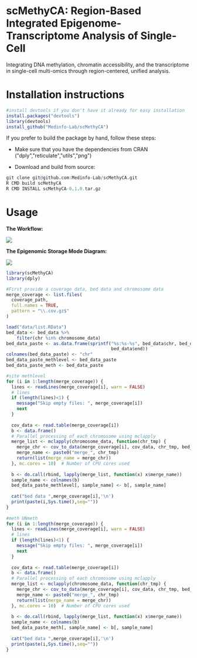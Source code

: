 # scMethyCA: Region-Based Integrated Epigenome-Transcriptome Analysis of Single-Cell

Integrating DNA methylation, chromatin accessibility, and the transcriptome in single-cell multi-omics through region-centered, unified analysis.

# Installation instructions

```R
#install devtools if you don't have it already for easy installation
install.packages("devtools")
library(devtools)
install_github("Medinfo-Lab/scMethyCA")
```

If you prefer to build the package by hand, follow these steps:

- Make sure that you have the dependencies from CRAN ("dply","reticulate","utils","png")

- Download and build from source:

```R
git clone git@github.com:Medinfo-Lab/scMethyCA.git
R CMD build scMethyCA
R CMD INSTALL scMethyCA-0.1.0.tar.gz
```

# Usage

**The Workflow:**

![](https://imgur.com/zeGHH3N.png)

**The Epigenomic Storage Mode Diagram:**

![](https://imgur.com/NC8e2ua.png)

```R
library(scMethyCA)
library(dply)

#First provide a coverage data, bed data and chromosome data
merge_coverage <- list.files(
  coverage_path,
  full.names = TRUE,
  pattern = "\\.cov.gz$"
)

load("data/list.RData")
bed_data <- bed_data %>% 
	filter(chr %in% chromosome_data)
bed_data_paste <- as.data.frame(sprintf("%s:%s-%s", bed_data$chr, bed_data$start,
                                        bed_data$end))
colnames(bed_data_paste) <- "chr"
bed_data_paste_methlevel <- bed_data_paste
bed_data_paste_meth <- bed_data_paste

#site methlevel
for (i in 1:length(merge_coverage)) {
  lines <- readLines(merge_coverage[i], warn = FALSE)
  # lines
  if (length(lines)<1) {
    message("Skip empty files: ", merge_coverage[i])
    next
  }
  
  cov_data <- read.table(merge_coverage[i])
  b <- data.frame()
  # Parallel processing of each chromosome using mclapply
  merge_list <- mclapply(chromosome_data, function(chr_tmp) {
    merge_chr <- cov_to_data(merge_coverage[i], cov_data, chr_tmp, bed_data, suffixname, "methlevel")
    merge_name <- paste0("merge_", chr_tmp)
    return(list(merge_name = merge_chr))
  }, mc.cores = 10)  # Number of CPU cores used
  
  b <- do.call(rbind, lapply(merge_list, function(x) x$merge_name))
  sample_name <- colnames(b)
  bed_data_paste_methlevel[, sample_name] <- b[, sample_name]
  
  cat("bed data ",merge_coverage[i],'\n')
  print(paste(i,Sys.time(),seq=""))
}
                             
#meth UNmeth
for (i in 1:length(merge_coverage)) {
  lines <- readLines(merge_coverage[i], warn = FALSE)
  # lines
  if (length(lines)<1) {
    message("Skip empty files: ", merge_coverage[i])
    next
  }
  
  cov_data <- read.table(merge_coverage[i])
  b <- data.frame()
  # Parallel processing of each chromosome using mclapply
  merge_list <- mclapply(chromosome_data, function(chr_tmp) {
    merge_chr <- cov_to_data(merge_coverage[i], cov_data, chr_tmp, bed_data, suffixname, "meth")
    merge_name <- paste0("merge_", chr_tmp)
    return(list(merge_name = merge_chr))
  }, mc.cores = 10)  # Number of CPU cores used
  
  b <- do.call(rbind, lapply(merge_list, function(x) x$merge_name))
  sample_name <- colnames(b)
  bed_data_paste_meth[, sample_name] <- b[, sample_name]
  
  cat("bed data ",merge_coverage[i],'\n')
  print(paste(i,Sys.time(),seq=""))
}
```







